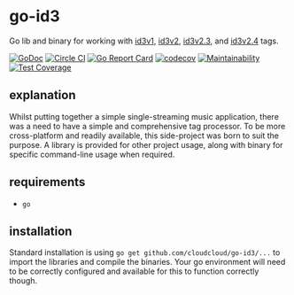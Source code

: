 # go-id3

Go lib and binary for working with [id3v1](http://id3.org/ID3v1),
[id3v2](http://id3.org/id3v2-00), [id3v2.3](http://id3.org/id3v2.3.0),
and [id3v2.4](http://id3.org/id3v2.4.0-structure) tags.

[![GoDoc](https://godoc.org/github.com/cloudcloud/go-id3?status.svg)](https://godoc.org/github.com/cloudcloud/go-id3)
[![Circle CI](https://circleci.com/gh/cloudcloud/go-id3.svg?style=svg)](https://circleci.com/gh/cloudcloud/go-id3)
[![Go Report Card](https://goreportcard.com/badge/github.com/cloudcloud/go-id3)](https://goreportcard.com/report/github.com/cloudcloud/go-id3)
[![codecov](https://codecov.io/gh/cloudcloud/go-id3/branch/master/graph/badge.svg)](https://codecov.io/gh/cloudcloud/go-id3)
[![Maintainability](https://api.codeclimate.com/v1/badges/843a328c85524bf0ff66/maintainability)](https://codeclimate.com/github/cloudcloud/go-id3/maintainability)
[![Test Coverage](https://api.codeclimate.com/v1/badges/843a328c85524bf0ff66/test_coverage)](https://codeclimate.com/github/cloudcloud/go-id3/test_coverage)

## explanation

Whilst putting together a simple single-streaming music application, there was
a need to have a simple and comprehensive tag processor. To be more
cross-platform and readily available, this side-project was born to suit the
purpose. A library is provided for other project usage, along with binary for
specific command-line usage when required.

## requirements

* ``go``

## installation

Standard installation is using ``go get github.com/cloudcloud/go-id3/...`` to
import the libraries and compile the binaries. Your go environment will need
to be correctly configured and available for this to function correctly though.


